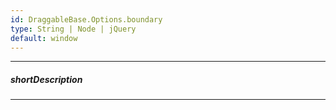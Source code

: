 ```yaml
---
id: DraggableBase.Options.boundary
type: String | Node | jQuery
default: window
---
```

---
##### shortDescription
<!-- Description goes here -->

---
<!-- Description goes here -->